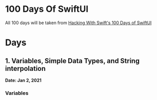 # 100 Days Of SwiftUI

All 100 days will be taken from [Hacking With Swift's 100 Days of SwiftUI](https://www.hackingwithswift.com/100/swiftui)

# Days

## 1. Variables, Simple Data Types, and String interpolation

**Date: Jan 2, 2021**

### Variables

